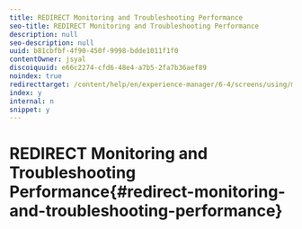 ```yaml
---
title: REDIRECT Monitoring and Troubleshooting Performance
seo-title: REDIRECT Monitoring and Troubleshooting Performance
description: null
seo-description: null
uuid: b81cbfbf-4f90-450f-9998-bdde1011f1f0
contentOwner: jsyal
discoiquuid: e66c2274-cfd6-48e4-a7b5-2fa7b36aef89
noindex: true
redirecttarget: /content/help/en/experience-manager/6-4/screens/using/monitoring-screens
index: y
internal: n
snippet: y
---
```


# REDIRECT Monitoring and Troubleshooting Performance{#redirect-monitoring-and-troubleshooting-performance}

